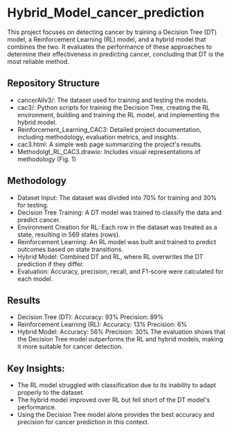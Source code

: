 # Hybrid_Model_cancer_prediction

This project focuses on detecting cancer by training a Decision Tree (DT) model, a Reinforcement Learning (RL) model, and a hybrid model that combines the two. It evaluates the performance of these approaches to determine their effectiveness in predicting cancer, concluding that DT is the most reliable method.
## Repository Structure
* cancerAllv3/: The dataset used for training and testing the models.
* cac3/: Python scripts for training the Decision Tree, creating the RL environment, building and training the RL model, and implementing the hybrid model.
* Reinforcement_Learning_CAC3: Detailed project documentation, including methodology, evaluation metrics, and insights.
* cac3.html: A simple web page summarizing the project's results.
* Methodolgt_RL_CAC3.drawio: Includes visual representations of methodology (Fig. 1)

## Methodology
* Dataset Input: The dataset was divided into 70% for training and 30% for testing.
* Decision Tree Training: A DT model was trained to classify the data and predict cancer.
* Environment Creation for RL: Each row in the dataset was treated as a state, resulting in 569 states (rows).
* Reinforcement Learning: An RL model was built and trained to predict outcomes based on state transitions.
* Hybrid Model: Combined DT and RL, where RL overwrites the DT prediction if they differ.
* Evaluation: Accuracy, precision, recall, and F1-score were calculated for each model.

## Results
* Decision Tree (DT):
Accuracy: 93%
Precision: 89%
* Reinforcement Learning (RL):
Accuracy: 13%
Precision: 6%
* Hybrid Model:
Accuracy: 56%
Precision: 30%
The evaluation shows that the Decision Tree model outperforms the RL and hybrid models, making it more suitable for cancer detection.

## Key Insights:
* The RL model struggled with classification due to its inability to adapt properly to the dataset.
* The hybrid model improved over RL but fell short of the DT model's performance.
* Using the Decision Tree model alone provides the best accuracy and precision for cancer prediction in this context.
